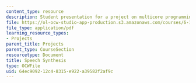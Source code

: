 ```yaml
---
content_type: resource
description: Student presentation for a project on multicore programming.
file: https://ol-ocw-studio-app-production.s3.amazonaws.com/courses/6-189-multicore-programming-primer-january-iap-2007/64ec909212c48315e922a39582f2af9c_speechsynthesis.pdf
file_type: application/pdf
learning_resource_types:
- Projects
parent_title: Projects
parent_type: CourseSection
resourcetype: Document
title: Speech Synthesis
type: OCWFile
uid: 64ec9092-12c4-8315-e922-a39582f2af9c
---
```

